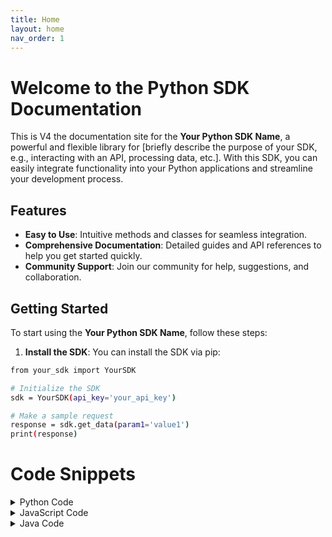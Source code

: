```yaml
---
title: Home
layout: home
nav_order: 1
---
```


# Welcome to the Python SDK Documentation

This is V4 the documentation site for the **Your Python SDK Name**, a powerful and flexible library for [briefly describe the purpose of your SDK, e.g., interacting with an API, processing data, etc.]. With this SDK, you can easily integrate functionality into your Python applications and streamline your development process.

## Features

- **Easy to Use**: Intuitive methods and classes for seamless integration.
- **Comprehensive Documentation**: Detailed guides and API references to help you get started quickly.
- **Community Support**: Join our community for help, suggestions, and collaboration.

## Getting Started

To start using the **Your Python SDK Name**, follow these steps:

1. **Install the SDK**:
   You can install the SDK via pip:

```bash
from your_sdk import YourSDK

# Initialize the SDK
sdk = YourSDK(api_key='your_api_key')

# Make a sample request
response = sdk.get_data(param1='value1')
print(response)

```

# Code Snippets

<details>
  <summary>Python Code</summary>

```python
  def hello_world():
      print("Hello, world!")

  hello_world()
```
</details> 

<details> <summary>JavaScript Code</summary>

```javascript
function helloWorld() {
    console.log("Hello, world!");
}

helloWorld();
```
</details> 

<details> <summary>Java Code</summary>

```java
public class HelloWorld {
    public static void main(String[] args) {
        System.out.println("Hello, world!");
    }
}
```

</details>